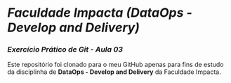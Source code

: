 # ***Faculdade Impacta (DataOps - Develop and Delivery)***
### ***Exercício Prático de Git - Aula 03***

Este repositório foi clonado para o meu GitHub apenas para fins de estudo da disciplinha de **DataOps - Develop and Delivery** da Faculdade Impacta.
